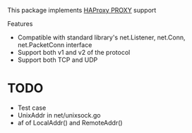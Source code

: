 This package implements [HAProxy PROXY](https://www.haproxy.org/download/1.8/doc/proxy-protocol.txt) support

Features

 - Compatible with standard library's net.Listener, net.Conn, net.PacketConn interface
 - Support both v1 and v2 of the protocol
 - Support both TCP and UDP

# TODO

- Test case
- UnixAddr in net/unixsock.go
- af of LocalAddr() and RemoteAddr()
